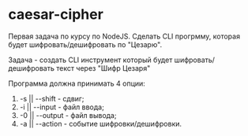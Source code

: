 # caesar-cipher

Первая задача по курсу по NodeJS. Сделать CLI прогрмму, которая будет шифровать/дешифровать по "Цезарю".

Задача - создать CLI инструмент который будет шифровать/дешифровать текст через "Шифр Цезаря"

Программа должна принимать 4 опции:

1. -s || --shift - сдвиг;
2. -i || --input - файл ввода;
3. -0 || --output - файл вывода;
4. -a || --action - событие шифровки/дешифровки.
